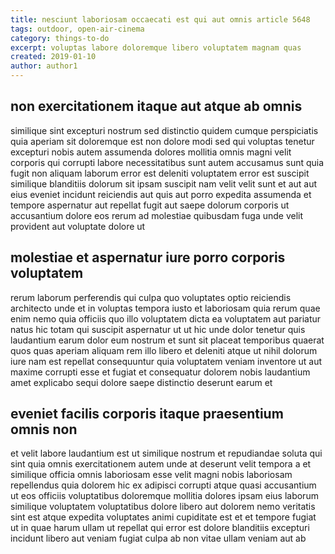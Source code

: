 ```yaml
---
title: nesciunt laboriosam occaecati est qui aut omnis article 5648
tags: outdoor, open-air-cinema
category: things-to-do
excerpt: voluptas labore doloremque libero voluptatem magnam quas
created: 2019-01-10
author: author1
---
```


## non exercitationem itaque aut atque ab omnis

similique sint excepturi nostrum sed distinctio quidem cumque perspiciatis quia aperiam sit doloremque est non dolore modi sed qui voluptas tenetur excepturi nobis autem assumenda dolores mollitia omnis magni velit corporis qui corrupti labore necessitatibus sunt autem accusamus sunt quia fugit non aliquam laborum error est deleniti voluptatem error est suscipit similique blanditiis dolorum sit ipsam suscipit nam velit velit sunt et aut aut eius eveniet incidunt reiciendis aut quis aut porro expedita assumenda et tempore aspernatur aut repellat fugit aut saepe dolorum corporis ut accusantium dolore eos rerum ad molestiae quibusdam fuga unde velit provident aut voluptate dolore ut

## molestiae et aspernatur iure porro corporis voluptatem

rerum laborum perferendis qui culpa quo voluptates optio reiciendis architecto unde et in voluptas tempora iusto et laboriosam quia rerum quae enim nemo quia officiis quo illo voluptatem dicta ea voluptatem aut pariatur natus hic totam qui suscipit aspernatur ut ut hic unde dolor tenetur quis laudantium earum dolor eum nostrum et sunt sit placeat temporibus quaerat quos quas aperiam aliquam rem illo libero et deleniti atque ut nihil dolorum iure nam est repellat consequuntur quia voluptatem veniam inventore ut aut maxime corrupti esse et fugiat et consequatur dolorem nobis laudantium amet explicabo sequi dolore saepe distinctio deserunt earum et

## eveniet facilis corporis itaque praesentium omnis non

et velit labore laudantium est ut similique nostrum et repudiandae soluta qui sint quia omnis exercitationem autem unde at deserunt velit tempora a et similique officia omnis laboriosam esse velit magni nobis laboriosam repellendus quia dolorem hic ex adipisci corrupti atque quasi accusantium ut eos officiis voluptatibus doloremque mollitia dolores ipsam eius laborum similique voluptatem voluptatibus dolore libero aut dolorem nemo veritatis sint est atque expedita voluptates animi cupiditate est et et tempore fugiat ut in quae harum ullam ut repellat qui error est dolore blanditiis excepturi incidunt libero aut veniam fugiat culpa ab non vitae ullam veniam aut ab
